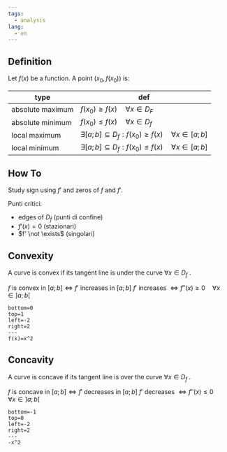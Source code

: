 ```yaml
---
tags:
  - analysis
lang:
  - en
---
```


## Definition

Let $f(x)$ be a function. A point $(x_{0}, f(x_{0}))$ is:

| type             | def                                                                              |
| ---------------- | -------------------------------------------------------------------------------- |
| absolute maximum | $f(x_{0}) \geq f(x) \quad \forall x \in D_{F}$                                   |
| absolute minimum | $f(x_{0}) \leq f(x) \quad \forall x \in D_{f}$                                   |
| local maximum    | $\exists [a; b] \subseteq D_{f} : f(x_{0}) \geq f(x) \quad \forall x \in [a; b]$ |
| local minimum    | $\exists [a; b] \subseteq D_{f} : f(x_{0}) \leq f(x) \quad \forall x \in [a; b]$ |

## How To

Study sign using $f'$ and zeros of $f$ and $f'$. 

Punti critici:

- edges of $D_f$ (punti di confine)
- $f'(x) = 0$ (stazionari)
- $f' \not \exists$ (singolari)

## Convexity

A curve is convex if its tangent line is under the curve $\forall x \in D_{f}$ .

$f$ is convex in $[a; b] \iff f'$ increases in $[a; b]$
$f'$ increases $\iff f''(x) \geq 0 \quad \forall x \in ]a; b[$

```desmos-graph
bottom=0
top=1
left=-2
right=2
---
f(x)=x^2
```

## Concavity

A curve is concave if its tangent line is over the curve $\forall x \in D_{f}$ .

$f$ is concave in $[a; b] \iff f'$ decreases in $[a; b]$
$f'$ decreases $\iff f''(x) \leq 0 \quad \forall x \in ]a; b[$

```desmos-graph
bottom=-1
top=0
left=-2
right=2
---
-x^2
```
